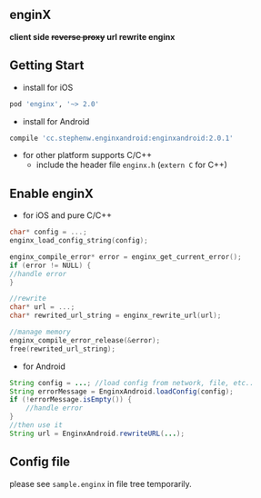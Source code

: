 enginX  
---
**client side <del>reverse proxy</del> url rewrite enginx** 

## Getting Start  

* install for iOS  

```ruby
pod 'enginx', '~> 2.0'
```	  

* install for Android  

```gradle
compile 'cc.stephenw.enginxandroid:enginxandroid:2.0.1'
```  

* for other platform supports C/C++  
	* include the header file `enginx.h` (`extern C` for C++)

## Enable enginX  
* for iOS and pure C/C++ 

```objective-c  
char* config = ...;
enginx_load_config_string(config);

enginx_compile_error* error = enginx_get_current_error();
if (error != NULL) {
//handle error
}

//rewrite
char* url = ...;
char* rewrited_url_string = enginx_rewrite_url(url);

//manage memory
enginx_compile_error_release(&error);
free(rewrited_url_string);
```  

* for Android  

```java
String config = ...; //load config from network, file, etc..
String errorMessage = EnginxAndroid.loadConfig(config);
if (!errorMessage.isEmpty()) {
	//handle error
}
//then use it
String url = EnginxAndroid.rewriteURL(...);
```    


## Config file  

please see `sample.enginx` in file tree temporarily.